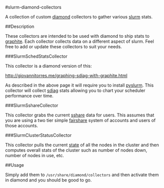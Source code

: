#slurm-diamond-collectors

A collection of custom [diamond](http://diamond.readthedocs.io/en/latest/ "Diamond Docs") collectors to gather various [slurm](http://www.schedmd.com/ "Slurm") stats.

##Description

These collectors are intended to be used with diamond to ship stats to [graphite](http://graphite.wikidot.com/ "Graphite").  Each collector collects data on a different aspect of slurm.  Feel free to add or update these collectors to suit your needs.

###SlurmSchedStatsCollector

This collector is a diamond version of this:

http://giovannitorres.me/graphing-sdiag-with-graphite.html

As described in the above page it will require you to install [pyslurm](https://github.com/PySlurm/pyslurm "PySlurm").  This collector will collect [sdiag](http://slurm.schedmd.com/sdiag.html "sdiag") stats allowing you to chart your scheduler performance over time.

###SlurmSshareCollector

This collector grabs the current [sshare](http://slurm.schedmd.com/sshare.html "sshare") data for users.  This assumes that you are using a two tier simple [fairshare](http://slurm.schedmd.com/priority_multifactor.html "Multifactor Priority") system of accounts and users of those accounts.

###SlurmClusterStatusCollector

This collector pulls the current [state](http://slurm.schedmd.com/scontrol.html "scontrol") of all the nodes in the cluster and then computes overall stats of the cluster such as number of nodes down, number of nodes in use, etc.

##Usage

Simply add them to `/usr/share/diamond/collectors` and then activate them in diamond and you should be good to go.
